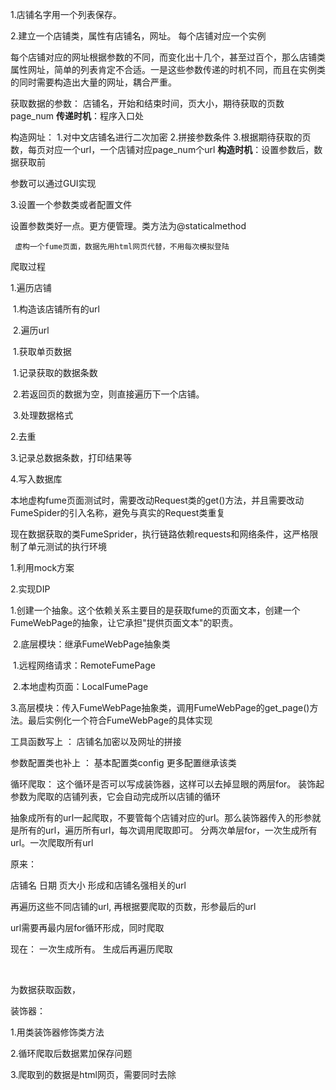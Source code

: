 1.店铺名字用一个列表保存。

2.建立一个店铺类，属性有店铺名，网址。
每个店铺对应一个实例

每个店铺对应的网址根据参数的不同，而变化出十几个，甚至过百个，那么店铺类属性网址，简单的列表肯定不合适。一是这些参数传递的时机不同，而且在实例类的同时需要构造出大量的网址，耦合严重。

获取数据的参数： 
店铺名，开始和结束时间，页大小，期待获取的页数page_num
**传递时机**：程序入口处

构造网址：
1.对中文店铺名进行二次加密
2.拼接参数条件
3.根据期待获取的页数，每页对应一个url，一个店铺对应page_num个url
**构造时机**：设置参数后，数据获取前

参数可以通过GUI实现



3.设置一个参数类或者配置文件

设置参数类好一点。更方便管理。类方法为@staticalmethod



` 虚构一个fume页面，数据先用html网页代替，不用每次模拟登陆`



爬取过程

1.遍历店铺

​	1.构造该店铺所有的url

​	2.遍历url

​	 	1.获取单页数据

​			1.记录获取的数据条数

​			2.若返回页的数据为空，则直接遍历下一个店铺。

​			3.处理数据格式

2.去重

3.记录总数据条数，打印结果等

4.写入数据库





本地虚构fume页面测试时，需要改动Request类的get()方法，并且需要改动FumeSpider的引入名称，避免与真实的Request类重复

现在数据获取的类FumeSprider，执行链路依赖requests和网络条件，这严格限制了单元测试的执行环境

1.利用mock方案

2.实现DIP

​	1.创建一个抽象。这个依赖关系主要目的是获取fume的页面文本，创建一个FumeWebPage的抽象，让它承担"提供页面文本"的职责。

​	2.底层模块：继承FumeWebPage抽象类

​			1.远程网络请求：RemoteFumePage

​			2.本地虚构页面：LocalFumePage

​	3.高层模块：传入FumeWebPage抽象类，调用FumeWebPage的get_page()方法。最后实例化一个符合FumeWebPage的具体实现









工具函数写上 ：
	店铺名加密以及网址的拼接

参数配置类也补上 ：
	基本配置类config 更多配置继承该类

循环爬取：
	这个循环是否可以写成装饰器，这样可以去掉显眼的两层for。
	装饰起参数为爬取的店铺列表，它会自动完成所以店铺的循环

抽象成所有的url一起爬取，不要管每个店铺对应的url。那么装饰器传入的形参就是所有的url，遍历所有url，每次调用爬取即可。
分两次单层for，一次生成所有url。一次爬取所有url





原来：

店铺名 日期 页大小 形成和店铺名强相关的url

  再遍历这些不同店铺的url,  再根据要爬取的页数，形参最后的url



url需要再最内层for循环形成，同时爬取



现在： 一次生成所有。 生成后再遍历爬取

​	

为数据获取函数，



装饰器：

1.用类装饰器修饰类方法

2.循环爬取后数据累加保存问题

3.爬取到的数据是html网页，需要同时去除